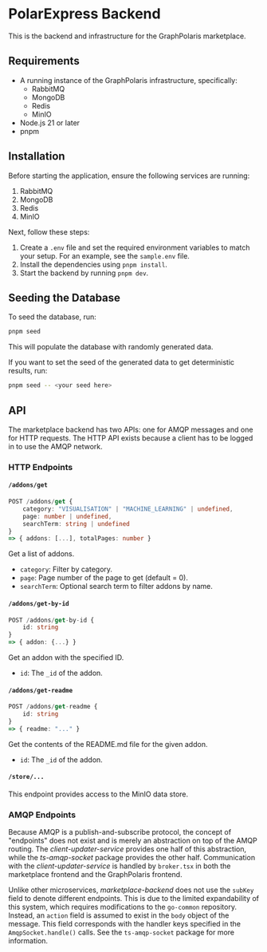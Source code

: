 # PolarExpress Backend

This is the backend and infrastructure for the GraphPolaris marketplace.

## Requirements

- A running instance of the GraphPolaris infrastructure, specifically:
  - RabbitMQ
  - MongoDB
  - Redis
  - MinIO
- Node.js 21 or later
- pnpm

## Installation

Before starting the application, ensure the following services are running:

1. RabbitMQ
2. MongoDB
3. Redis
4. MinIO

Next, follow these steps:

1. Create a `.env` file and set the required environment variables to match your setup. For an example, see the `sample.env` file.
2. Install the dependencies using `pnpm install`.
3. Start the backend by running `pnpm dev`.

## Seeding the Database

To seed the database, run:

```sh
pnpm seed
```

This will populate the database with randomly generated data.

If you want to set the seed of the generated data to get deterministic results, run:

```sh
pnpm seed -- <your seed here>
```

## API

The marketplace backend has two APIs: one for AMQP messages and one for HTTP requests. The HTTP API exists because a client has to be logged in to use the AMQP network.

### HTTP Endpoints

#### `/addons/get`

```ts
POST /addons/get {
    category: "VISUALISATION" | "MACHINE_LEARNING" | undefined,
    page: number | undefined,
    searchTerm: string | undefined
}
=> { addons: [...], totalPages: number }
```

Get a list of addons.

- `category`: Filter by category.
- `page`: Page number of the page to get (default = 0).
- `searchTerm`: Optional search term to filter addons by name.

#### `/addons/get-by-id`

```ts
POST /addons/get-by-id {
    id: string
}
=> { addon: {...} }
```

Get an addon with the specified ID.

- `id`: The `_id` of the addon.

#### `/addons/get-readme`

```ts
POST /addons/get-readme {
    id: string
}
=> { readme: "..." }
```

Get the contents of the README.md file for the given addon.

- `id`: The `_id` of the addon.

#### `/store/...`

This endpoint provides access to the MinIO data store.

### AMQP Endpoints

Because AMQP is a publish-and-subscribe protocol, the concept of "endpoints" does not exist and is merely an abstraction on top of the AMQP routing. The *client-updater-service* provides one half of this abstraction, while the *ts-amqp-socket* package provides the other half. Communication with the *client-updater-service* is handled by `broker.tsx` in both the marketplace frontend and the GraphPolaris frontend.

Unlike other microservices, *marketplace-backend* does not use the `subKey` field to denote different endpoints. This is due to the limited expandability of this system, which requires modifications to the `go-common` repository. Instead, an `action` field is assumed to exist in the `body` object of the message. This field corresponds with the handler keys specified in the `AmqpSocket.handle()` calls. See the `ts-amqp-socket` package for more information.